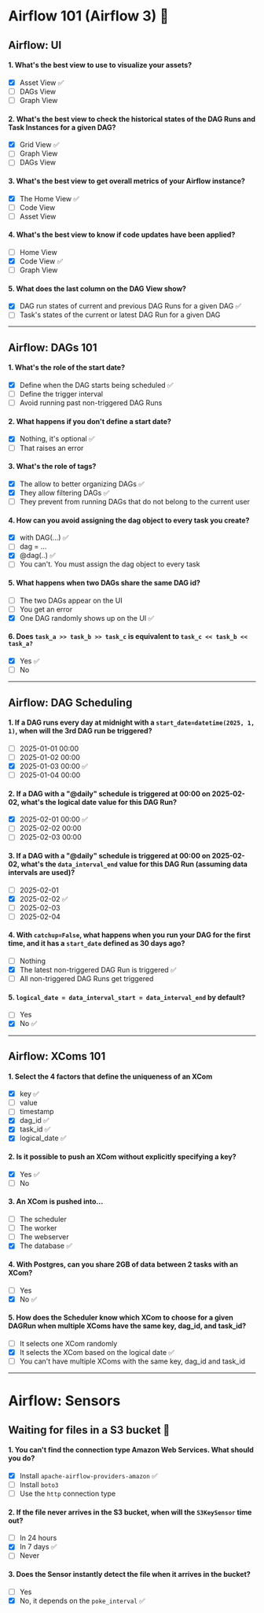 # Airflow 101 (Airflow 3) 🚀

## Airflow: UI

#### 1. What's the best view to use to visualize your assets?  
- [x] Asset View ✅  
- [ ] DAGs View
- [ ] Graph View

#### 2. What's the best view to check the historical states of the DAG Runs and Task Instances for a given DAG?
- [x] Grid View ✅
- [ ] Graph View
- [ ] DAGs View

#### 3. What's the best view to get overall metrics of your Airflow instance?
- [x] The Home View ✅
- [ ] Code View
- [ ] Asset View

#### 4. What's the best view to know if code updates have been applied?
- [ ] Home View
- [x] Code View ✅  
- [ ] Graph View

#### 5. What does the last column on the DAG View show?
- [x] DAG run states of current and previous DAG Runs for a given DAG ✅  
- [ ] Task's states of the current or latest DAG Run for a given DAG

---

## Airflow: DAGs 101

#### 1. What's the role of the start date?
- [x] Define when the DAG starts being scheduled ✅
- [ ] Define the trigger interval
- [ ] Avoid running past non-triggered DAG Runs

#### 2. What happens if you don't define a start date?
- [x] Nothing, it's optional ✅
- [ ] That raises an error

#### 3. What's the role of tags?
- [x] The allow to better organizing DAGs ✅
- [x] They allow filtering DAGs ✅
- [ ] They prevent from running DAGs that do not belong to the current user
 
#### 4. How can you avoid assigning the dag object to every task you create?
- [x] with DAG(...) ✅
- [ ] dag = ...
- [x] @dag(..) ✅
- [ ] You can't. You must assign the dag object to every task

#### 5. What happens when two DAGs share the same DAG id?
- [ ] The two DAGs appear on the UI
- [ ] You get an error
- [x] One DAG randomly shows up on the UI ✅
 
#### 6. Does `task_a >> task_b >> task_c` is equivalent to `task_c << task_b << task_a?`
- [x] Yes ✅
- [ ] No

---

## Airflow: DAG Scheduling

#### 1. If a DAG runs every day at midnight with a `start_date=datetime(2025, 1, 1)`, when will the 3rd DAG run be triggered?
- [ ] 2025-01-01 00:00
- [ ] 2025-01-02 00:00
- [x] 2025-01-03 00:00 ✅
- [ ] 2025-01-04 00:00

#### 2. If a DAG with a "@daily" schedule is triggered at 00:00 on 2025-02-02, what's the logical date value for this DAG Run?
- [x] 2025-02-01 00:00 ✅
- [ ] 2025-02-02 00:00
- [ ] 2025-02-03 00:00

#### 3. If a DAG with a "@daily" schedule is triggered at 00:00 on 2025-02-02, what's the `data_interval_end` value for this DAG Run (assuming data intervals are used)?
- [ ] 2025-02-01
- [x] 2025-02-02 ✅
- [ ] 2025-02-03
- [ ] 2025-02-04

#### 4. With `catchup=False`, what happens when you run your DAG for the first time, and it has a `start_date` defined as 30 days ago?
- [ ] Nothing
- [x] The latest non-triggered DAG Run is triggered ✅
- [ ] All non-triggered DAG Runs get triggered

#### 5. `logical_date = data_interval_start = data_interval_end` by default?
- [ ] Yes
- [x] No ✅

---

## Airflow: XComs 101

#### 1. Select the 4 factors that define the uniqueness of an XCom
- [x] key ✅  
- [ ] value
- [ ] timestamp
- [x] dag_id ✅
- [x] task_id ✅
- [x] logical_date ✅

#### 2. Is it possible to push an XCom without explicitly specifying a key?
- [x] Yes ✅  
- [ ] No  

#### 3. An XCom is pushed into...
- [ ] The scheduler  
- [ ] The worker  
- [ ] The webserver  
- [x] The database ✅  

#### 4. With Postgres, can you share 2GB of data between 2 tasks with an XCom?
- [ ] Yes  
- [x] No ✅  

#### 5. How does the Scheduler know which XCom to choose for a given DAGRun when multiple XComs have the same key, dag_id, and task_id?
- [ ] It selects one XCom randomly  
- [x] It selects the XCom based on the logical date ✅  
- [ ] You can't have multiple XComs with the same key, dag_id and task_id  

---

# Airflow: Sensors

## Waiting for files in a S3 bucket 📂

#### 1. You can't find the connection type Amazon Web Services. What should you do?
- [x] Install `apache-airflow-providers-amazon` ✅
- [ ] Install `boto3`
- [ ] Use the `http` connection type

#### 2. If the file never arrives in the S3 bucket, when will the `S3KeySensor` time out?
- [ ] In 24 hours
- [x] In 7 days ✅
- [ ] Never

#### 3. Does the Sensor instantly detect the file when it arrives in the bucket?
- [ ] Yes  
- [x] No, it depends on the `poke_interval` ✅
